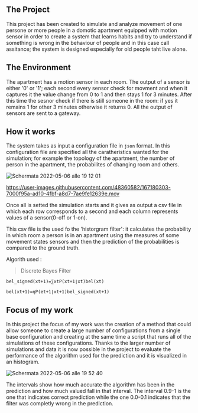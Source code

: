 <h2>The Project</h2>

This project has been created to simulate and analyze movement of one persone or more people in a domotic apartment equipped with motion sensor in order to create a system that learns habits and try to understand if something is wrong in the behaviour of people and in this case call assitance; the system is designed especially for old people taht live alone.

<h2>The Environment</h2>

The apartment has a motion sensor in each room. The output of a sensor is either '0' or '1'; each second every sensor check for movment and when it captures it the value change from 0 to 1 and then stays 1 for 3 minutes. After this time the sesnor check if there is still someone in the room: if yes it remains 1 for other 3 minutes otherwise it returns 0. All the output of sensors are sent to a gateway.

<h2>How it works</h2>

The system takes as input a configuration file in `json` format. In this configuration file are specified all the caratheristics wanted for the simulation; for example the topology of the apartment, the number of person in the apartment, the probabilites of changing room and others.

![Schermata 2022-05-06 alle 19 12 01](https://user-images.githubusercontent.com/48360582/167180291-ef552498-b955-402a-a0c2-263f7e203dc0.png)


https://user-images.githubusercontent.com/48360582/167180303-7000f95a-ad10-4fbf-a8d7-7ae9fe12639e.mov


Once all is setted the simulation starts and it gives as output a csv file in which each row corresponds to a second and each column represents values of a sensor(0-off or 1-on).

This csv file is the used fo the 'historgram filter': it calculates the probability in which room a person is in an apartment using the measures of some movement states sensors and then the prediction of the probabilities is compared to the ground truth.

Algorith used :

>Discrete Bayes Filter

	bel_signed(xt+1)=∑xtP(xt+1∣xt)bel(xt)

	bel(xt+1)=ηP(et+1∣xt+1)bel_signed(xt+1)

<h2>Focus of my work</h2>

In this project the focus of my work was the creation of a method that could allow someone to create a large number of configurations from a single base configuration and creating at the same time a script that runs all of the simulations of these configurations. Thanks to the larger number of simulations and data it is now possible in the project to evaluate the performance of the algorithm used for the prediction and it is visualized in an histogram.

![Schermata 2022-05-06 alle 19 52 40](https://user-images.githubusercontent.com/48360582/167189560-1c02b910-13fa-40da-8bee-7a3b247c82b6.png)


The intervals show how much accurate the algorithm has been in the prediction and how much valued fall in that interval. The interval 0.9-1 is the one that indicates correct prediction while the one 0.0-0.1 indicates that the filter was completly wrong in the prediction.
